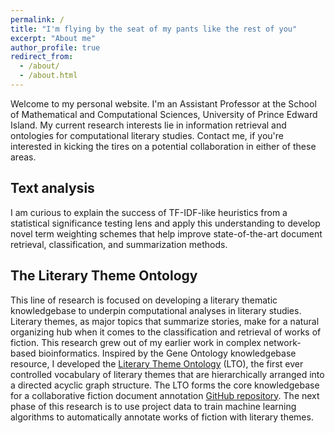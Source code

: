 ```yaml
---
permalink: /
title: "I'm flying by the seat of my pants like the rest of you"
excerpt: "About me"
author_profile: true
redirect_from: 
  - /about/
  - /about.html
---
```


Welcome to my personal website. I'm an Assistant Professor at the School of Mathematical and Computational Sciences, University of Prince Edward Island. My current research interests lie in information retrieval and ontologies for computational literary studies. Contact me, if you're interested in kicking the tires on a potential collaboration in either of these areas.

Text analysis
------
I am curious to explain the success of TF-IDF-like heuristics from a statistical significance testing lens and apply this understanding to develop novel term weighting schemes that help improve state-of-the-art document retrieval, classification, and summarization methods.

The Literary Theme Ontology
------
This line of research is focused on developing a literary thematic knowledgebase to underpin computational analyses in literary studies. Literary themes, as major topics that summarize stories, make for a natural organizing hub when it comes to the classification and retrieval of works of fiction. This research grew out of my earlier work in complex network-based bioinformatics. Inspired by the Gene Ontology knowledgebase resource, I developed the [Literary Theme Ontology](https://www.themeontology.org/) (LTO), the first ever controlled vocabulary of literary themes that are hierarchically arranged into a directed acyclic graph structure. The LTO forms the core knowledgebase for a collaborative fiction document annotation [GitHub repository](https://github.com/theme-ontology/theming). The next phase of this research is to use project data to train machine learning algorithms to automatically annotate works of fiction with literary themes.

